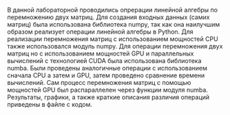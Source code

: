 В данной лабораторной проводились опрерации линейной алгебры по перемножению двух матриц. 
Для создания  входных данных (самих матриц) была использована библиотека numpy, так как она наилучшим образом реализует операции линейной алгебры в Python.
Для реализации перемножения матриц с использованием мощностей CPU также использовался модуль numpy.
Для  операции перемножения двух матриц но с использованием мощностей GPU и параллельных вычислений с технологией CUDA была использована библиотека numba.
Были проведены аналогичные операции с использованием сначала CPU а затем и GPU, затем проведено сравнение времени вычислений.
Сам процесс перемножения матриц с помощью мощностей GPU был распараллелен через функции модуля numba.
Результаты, графики, а также краткие описания различия операций приведены в файле с кодом.
